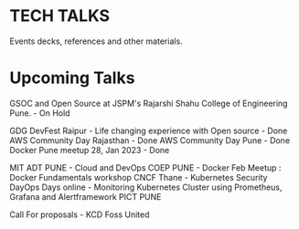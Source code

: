 # TECH TALKS

Events decks, references and other materials.


# Upcoming Talks

GSOC and Open Source at JSPM's Rajarshi Shahu College of Engineering Pune. - On Hold

GDG DevFest Raipur - Life changing experience with Open source - Done
AWS Community Day Rajasthan - Done
AWS Community Day Pune - Done
Docker Pune meetup 28, Jan 2023 - Done

MIT ADT PUNE - Cloud and DevOps 
COEP PUNE - Docker Feb Meetup : Docker Fundamentals workshop
CNCF Thane - Kubernetes Security 
DayOps Days online  - Monitoring Kubernetes Cluster using Prometheus, Grafana and Alertframework
PICT PUNE 


Call For proposals - 
KCD
Foss United
